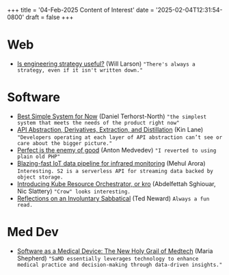 +++
title = '04-Feb-2025 Content of Interest'
date = '2025-02-04T12:31:54-0800'
draft = false
+++


# Web

-   [Is engineering strategy useful?](https://lethain.com/is-engineering-strategy-useful/)
    (Will Larson) `"There's always a strategy, even if it isn't written down."`


# Software

-   [Best Simple System for Now](https://dannorth.net/best-simple-system-for-now/)
    (Daniel Terhorst-North) `"the simplest system that meets the needs of the product right now"`
-   [API Abstraction, Derivatives, Extraction, and Distillation](https://kinlane.com/2025/02/01/api-abstraction-derivatives-extraction-and-distillation/) (Kin Lane) `"Developers operating at each layer of API abstraction can’t see or care about the bigger picture."`
-   [Perfect is the enemy of good](https://medv.io/blog/perfect-is-the-enemy-of-good)
    (Anton Medvedev) `"I reverted to using plain old PHP"`
-   [Blazing-fast IoT data pipeline for infrared monitoring](https://s2.dev/blog/iot)
    (Mehul Arora) `Interesting. S2 is a serverless API for streaming data backed by object storage.`
-   [Introducing Kube Resource Orchestrator, or kro](https://cloud.google.com/blog/products/containers-kubernetes/introducing-kube-resource-orchestrator/) (Abdelfettah Sghiouar, Nic Slattery) `"Crow" looks interesting.`
-   [Reflections on an Involuntary Sabbatical](http://blogs.newardassociates.com/blog/2025/involuntary-sabbatical-reflections.html)
    (Ted Neward) `Always a fun read.`


# Med Dev

-   [Software as a Medical Device: The New Holy Grail of Medtech](https://www.google.com/url?rct=j&sa=t&url=https://www.mpo-mag.com/software-as-a-medical-device-the-new-holy-grail-of-medtech/&ct=ga&cd=CAIyGjdmYTYyZTUxM2FiM2QxMmY6Y29tOmVuOlVT&usg=AOvVaw2pSdVY7cJEy99axNEAMgeF)
    (Maria Shepherd) `"SaMD essentially leverages technology to enhance medical practice and decision-making through data-driven insights."`

